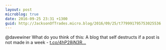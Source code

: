 ```yaml
---
layout: post
microblog: true
date: 2016-09-25 23:31 +1300
guid: http://JacksonOfTrades.micro.blog/2016/09/25/t779991795753025536.html
---
```

@davewiner What do you think of this: A blog that self destructs if a post is not made in a week - [t.co/4hP28jN3R...](https://t.co/4hP28jN3RH)
